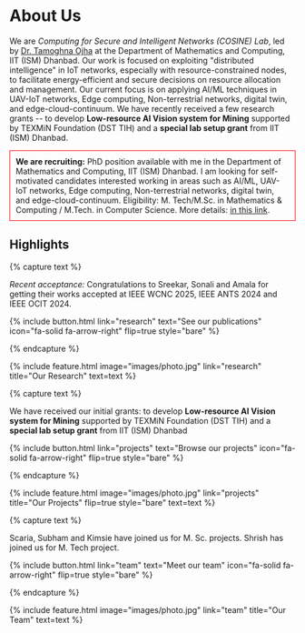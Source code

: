---
---

# About Us

We are _Computing for Secure and Intelligent Networks (COSINE) Lab_, led by [Dr. Tamoghna Ojha](https://people.iitism.ac.in/~tamoghnaojha/) at the Department of Mathematics and Computing, IIT (ISM) Dhanbad. Our work is focused on exploiting "distributed intelligence" in IoT networks, especially with resource-constrained nodes, to facilitate energy-efficient and secure decisions on resource allocation and management. Our current focus is on applying AI/ML techniques in UAV-IoT networks, Edge computing, Non-terrestrial networks, digital twin, and edge-cloud-continuum. We have recently received a few research grants -- to develop **Low-resource AI Vision system for Mining** supported by TEXMiN Foundation (DST TIH) and a **special lab setup grant** from IIT (ISM) Dhanbad. 


<div style="border: 1px solid red; padding: 10px;">
<b>We are recruiting:</b> PhD position available with me in the Department of Mathematics and Computing, IIT (ISM) Dhanbad. I am looking for self-motivated candidates interested working in areas such as AI/ML, UAV-IoT networks, Edge computing, Non-terrestrial networks, digital twin, and edge-cloud-continuum. Eligibility: M. Tech/M.Sc. in Mathematics & Computing / M.Tech. in Computer Science. More details: <a href=">https://admission.iitism.ac.in/index.php/admission/phd/add_phd/home"> in this link</a>.
</div>




## Highlights

{% capture text %}

*Recent acceptance:* Congratulations to Sreekar, Sonali and Amala for getting their works accepted at IEEE WCNC 2025, IEEE ANTS 2024 and IEEE OCIT 2024.

{%
  include button.html
  link="research"
  text="See our publications"
  icon="fa-solid fa-arrow-right"
  flip=true
  style="bare"
%}

{% endcapture %}

{%
  include feature.html
  image="images/photo.jpg"
  link="research"
  title="Our Research"
  text=text
%}

{% capture text %}

We have received our initial grants: to develop **Low-resource AI Vision system for Mining** supported by TEXMiN Foundation (DST TIH) and a **special lab setup grant** from IIT (ISM) Dhanbad

{%
  include button.html
  link="projects"
  text="Browse our projects"
  icon="fa-solid fa-arrow-right"
  flip=true
  style="bare"
%}

{% endcapture %}

{%
  include feature.html
  image="images/photo.jpg"
  link="projects"
  title="Our Projects"
  flip=true
  style="bare"
  text=text
%}

{% capture text %}

Scaria, Subham and Kimsie have joined us for M. Sc. projects. Shrish has joined us for M. Tech project.

{%
  include button.html
  link="team"
  text="Meet our team"
  icon="fa-solid fa-arrow-right"
  flip=true
  style="bare"
%}

{% endcapture %}

{%
  include feature.html
  image="images/photo.jpg"
  link="team"
  title="Our Team"
  text=text
%}
